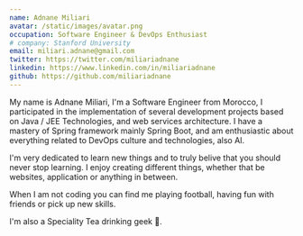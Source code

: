 ```yaml
---
name: Adnane Miliari
avatar: /static/images/avatar.png
occupation: Software Engineer & DevOps Enthusiast
# company: Stanford University
email: miliari.adnane@gmail.com
twitter: https://twitter.com/miliariadnane
linkedin: https://www.linkedin.com/in/miliariadnane
github: https://github.com/miliariadnane
---
```


My name is Adnane Miliari, I'm a Software Engineer from Morocco, I participated in the implementation of several development projects based on Java / JEE Technologies, and web services architecture. I have a mastery of Spring framework mainly Spring Boot, and am enthusiastic about everything related to DevOps culture and technologies, also AI.

I'm very dedicated to learn new things and to truly belive that you should never stop learning. I enjoy creating different things, whether that be websites, application or anything in between.

When I am not coding you can find me playing football, having fun with friends or pick up new skills.

I'm also a Speciality Tea drinking geek 🍵.
